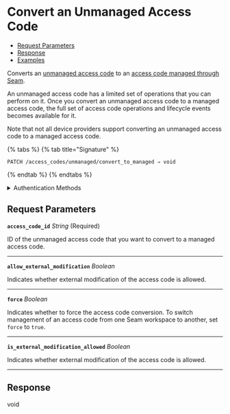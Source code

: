 # Convert an Unmanaged Access Code

- [Request Parameters](./#request-parameters)
- [Response](./#response)
- [Examples](./#examples)

Converts an [unmanaged access code](https://docs.seam.co/latest/capability-guides/smart-locks/access-codes/migrating-existing-access-codes) to an [access code managed through Seam](https://docs.seam.co/latest/capability-guides/smart-locks/access-codes).

An unmanaged access code has a limited set of operations that you can perform on it. Once you convert an unmanaged access code to a managed access code, the full set of access code operations and lifecycle events becomes available for it.

Note that not all device providers support converting an unmanaged access code to a managed access code.

{% tabs %}
{% tab title="Signature" %}
```
PATCH /access_codes/unmanaged/convert_to_managed ⇒ void
```
{% endtab %}
{% endtabs %}

<details>

<summary>Authentication Methods</summary>

- API key
- Client session token
- Personal access token
  <br>Must also include the `seam-workspace` header in the request.

To learn more, see [Authentication]{https://docs.seam.co/latest/api/authentication}.
</details>

## Request Parameters

**`access_code_id`** *String* (Required)

ID of the unmanaged access code that you want to convert to a managed access code.

---

**`allow_external_modification`** *Boolean*

Indicates whether external modification of the access code is allowed.

---

**`force`** *Boolean*

Indicates whether to force the access code conversion. To switch management of an access code from one Seam workspace to another, set `force` to `true`.

---

**`is_external_modification_allowed`** *Boolean*

Indicates whether external modification of the access code is allowed.

---


## Response

void
